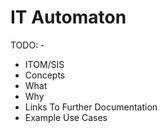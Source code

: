 # IT Automaton

TODO: -

* ITOM/SIS
* Concepts 
* What
* Why
* Links To Further Documentation
* Example Use Cases
